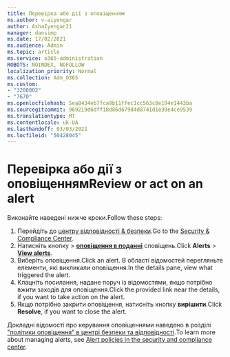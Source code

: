 ```yaml
---
title: Перевірка або дії з оповіщенням
ms.author: v-aiyengar
author: AshaIyengar21
manager: dansimp
ms.date: 17/02/2021
ms.audience: Admin
ms.topic: article
ms.service: o365-administration
ROBOTS: NOINDEX, NOFOLLOW
localization_priority: Normal
ms.collection: Adm_O365
ms.custom:
- "3200002"
- "7670"
ms.openlocfilehash: 5ea8434eb7fca9b11ffec1cc563c8e194e1443ba
ms.sourcegitcommit: 969219d6dff18d86d679d4d8741d1e39e4ce9539
ms.translationtype: MT
ms.contentlocale: uk-UA
ms.lasthandoff: 03/03/2021
ms.locfileid: "50428045"
---
```

# <a name="review-or-act-on-an-alert"></a><span data-ttu-id="cb588-102">Перевірка або дії з оповіщенням</span><span class="sxs-lookup"><span data-stu-id="cb588-102">Review or act on an alert</span></span>

<span data-ttu-id="cb588-103">Виконайте наведені нижче кроки.</span><span class="sxs-lookup"><span data-stu-id="cb588-103">Follow these steps:</span></span>

1. <span data-ttu-id="cb588-104">Перейдіть до [центру відповідності & безпеки](https://go.microsoft.com/fwlink/p/?linkid=2077143).</span><span class="sxs-lookup"><span data-stu-id="cb588-104">Go to the [Security & Compliance Center](https://go.microsoft.com/fwlink/p/?linkid=2077143).</span></span>
1. <span data-ttu-id="cb588-105">Натисніть кнопку  >  **[оповіщення в поданні](https://go.microsoft.com/fwlink/?linkid=2103301)** сповіщень.</span><span class="sxs-lookup"><span data-stu-id="cb588-105">Click **Alerts** > **[View alerts](https://go.microsoft.com/fwlink/?linkid=2103301)**.</span></span>
1. <span data-ttu-id="cb588-106">Виберіть оповіщення.</span><span class="sxs-lookup"><span data-stu-id="cb588-106">Click an alert.</span></span> <span data-ttu-id="cb588-107">В області відомостей перегляньте елементи, які викликали оповіщення.</span><span class="sxs-lookup"><span data-stu-id="cb588-107">In the details pane, view what triggered the alert.</span></span>
1. <span data-ttu-id="cb588-108">Клацніть посилання, надане поруч із відомостями, якщо потрібно вжити заходів для оповіщення.</span><span class="sxs-lookup"><span data-stu-id="cb588-108">Click the provided link near the details, if you want to take action on the alert.</span></span>
1. <span data-ttu-id="cb588-109">Якщо потрібно закрити оповіщення, натисніть кнопку **вирішити**.</span><span class="sxs-lookup"><span data-stu-id="cb588-109">Click **Resolve**, if you want to close the alert.</span></span>

<span data-ttu-id="cb588-110">Докладні відомості про керування оповіщеннями наведено в розділі ["політики оповіщення" в центрі безпеки та відповідності](https://go.microsoft.com/fwlink/?linkid=2103211).</span><span class="sxs-lookup"><span data-stu-id="cb588-110">To learn more about managing alerts, see [Alert policies in the security and compliance center](https://go.microsoft.com/fwlink/?linkid=2103211).</span></span>

